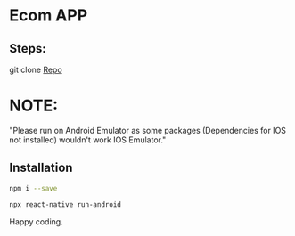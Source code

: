 # Ecom APP
## Steps:
git clone [Repo](https://github.com/rayasrahiman/Ecom.git)


# NOTE:

"Please run on Android Emulator as some packages (Dependencies for IOS not installed) wouldn't work IOS Emulator."

## Installation

```bash
npm i --save
```
```bash
npx react-native run-android
```

Happy coding.

